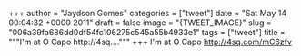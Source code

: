 
+++
author = "Jaydson Gomes"
categories = ["tweet"]
date = "Sat May 14 00:04:32 +0000 2011"
draft = false
image = "{TWEET_IMAGE}"
slug = "006a39fa686dd0df54fc106275c545a55b4933e1"
tags = ["tweet"]
title = """I'm at O Capo http://4sq...."""
+++
I'm at O Capo http://4sq.com/mC6zfv
